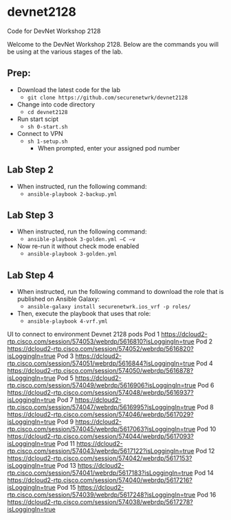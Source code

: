 # devnet2128
Code for DevNet Workshop 2128


Welcome to the DevNet Workshop 2128. Below are the commands you will be using at the various stages of the lab.


## Prep:

* Download the latest code for the lab
  * `git clone https://github.com/securenetwrk/devnet2128`
* Change into code directory
  * `cd devnet2128`
* Run start scipt
  * `sh 0-start.sh`
* Connect to VPN
  * `sh 1-setup.sh`
    * When prompted, enter your assigned pod number


## Lab Step 2
* When instructed, run the following command:
  * `ansible-playbook 2-backup.yml`

## Lab Step 3
* When instructed, run the following command:
  * `ansible-playbook 3-golden.yml –C –v`
* Now re-run it without check mode enabled
  * `ansible-playbook 3-golden.yml`

## Lab Step 4
* When instructed, run the following command to download the role that is published on Ansible Galaxy:
  * `ansible-galaxy install securenetwrk.ios_vrf -p roles/`
* Then, execute the playbook that uses that role:
  * `ansible-playbook 4-vrf.yml`

UI to connect to environment
Devnet 2128 pods
Pod 1 https://dcloud2-rtp.cisco.com/session/574053/webrdp/5616810?isLoggingIn=true
Pod 2 https://dcloud2-rtp.cisco.com/session/574052/webrdp/5616820?isLoggingIn=true
Pod 3 https://dcloud2-rtp.cisco.com/session/574051/webrdp/5616844?isLoggingIn=true
Pod 4 https://dcloud2-rtp.cisco.com/session/574050/webrdp/5616878?isLoggingIn=true
Pod 5 https://dcloud2-rtp.cisco.com/session/574049/webrdp/5616906?isLoggingIn=true
Pod 6 https://dcloud2-rtp.cisco.com/session/574048/webrdp/5616937?isLoggingIn=true
Pod 7 https://dcloud2-rtp.cisco.com/session/574047/webrdp/5616995?isLoggingIn=true
Pod 8 https://dcloud2-rtp.cisco.com/session/574046/webrdp/5617029?isLoggingIn=true
Pod 9 https://dcloud2-rtp.cisco.com/session/574045/webrdp/5617063?isLoggingIn=true
Pod 10 https://dcloud2-rtp.cisco.com/session/574044/webrdp/5617093?isLoggingIn=true
Pod 11 https://dcloud2-rtp.cisco.com/session/574043/webrdp/5617122?isLoggingIn=true
Pod 12 https://dcloud2-rtp.cisco.com/session/574042/webrdp/5617153?isLoggingIn=true
Pod 13 https://dcloud2-rtp.cisco.com/session/574041/webrdp/5617183?isLoggingIn=true
Pod 14 https://dcloud2-rtp.cisco.com/session/574040/webrdp/5617216?isLoggingIn=true
Pod 15 https://dcloud2-rtp.cisco.com/session/574039/webrdp/5617248?isLoggingIn=true
Pod 16 https://dcloud2-rtp.cisco.com/session/574038/webrdp/5617278?isLoggingIn=true
